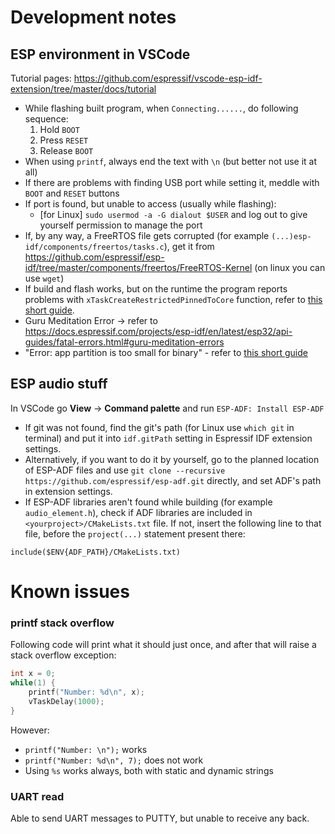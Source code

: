 # Development notes
## ESP environment in VSCode
Tutorial pages: https://github.com/espressif/vscode-esp-idf-extension/tree/master/docs/tutorial
- While flashing built program, when `Connecting......`, do following sequence:
    1. Hold `BOOT`
    1. Press `RESET`
    1. Release `BOOT`
- When using `printf`, always end the text with `\n` (but better not use it at all)
- If there are problems with finding USB port while setting it, meddle with `BOOT` and `RESET` buttons
- If port is found, but unable to access (usually while flashing):
    - [for Linux] `sudo usermod -a -G dialout $USER` and log out to give yourself permission to manage the port
- If, by any way, a FreeRTOS file gets corrupted (for example `(...)esp-idf/components/freertos/tasks.c`), get it from https://github.com/espressif/esp-idf/tree/master/components/freertos/FreeRTOS-Kernel (on linux you can use `wget`)
- If build and flash works, but on the runtime the program reports problems with `xTaskCreateRestrictedPinnedToCore` function, refer to [this short guide](devnotes/pintocore.md).
- Guru Meditation Error -> refer to https://docs.espressif.com/projects/esp-idf/en/latest/esp32/api-guides/fatal-errors.html#guru-meditation-errors
- "Error: app partition is too small for binary" - refer to [this short guide](devnotes/partitions.md)

## ESP audio stuff
In VSCode go **View** -> **Command palette** and run `ESP-ADF: Install ESP-ADF`
- If git was not found, find the git's path (for Linux use `which git` in terminal) and put it into `idf.gitPath` setting in Espressif IDF extension settings.
- Alternatively, if you want to do it by yourself, go to the planned location of ESP-ADF files and use `git clone --recursive https://github.com/espressif/esp-adf.git` directly, and set ADF's path in extension settings.
- If ESP-ADF libraries aren't found while building (for example `audio_element.h`), check if ADF libraries are included in `<yourproject>/CMakeLists.txt` file. If not, insert the following line to that file, before the `project(...)` statement present there:
```
include($ENV{ADF_PATH}/CMakeLists.txt)
```


# Known issues
### printf stack overflow
Following code will print what it should just once, and after that will raise a stack overflow exception:
```c
int x = 0;
while(1) {
    printf("Number: %d\n", x);
    vTaskDelay(1000);
}
```
However:
- `printf("Number: \n");` works
- `printf("Number: %d\n", 7);` does not work
- Using `%s` works always, both with static and dynamic strings


### UART read
Able to send UART messages to PUTTY, but unable to receive any back.


